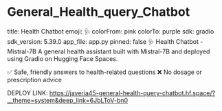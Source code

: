 # General_Health_query_Chatbot
title: Health Chatbot
emoji: 🩺
colorFrom: pink
colorTo: purple
sdk: gradio
sdk_version: 5.39.0
app_file: app.py
pinned: false
🩺 Health Chatbot - Mistral-7B
A general health assistant built with Mistral-7B and deployed using Gradio on Hugging Face Spaces.

✅ Safe, friendly answers to health-related questions
❌ No dosage or prescription advice

DEPLOY LINK: https://javeria45-general-health-query-chatbot.hf.space/?__theme=system&deep_link=6JbLToV-bn0
